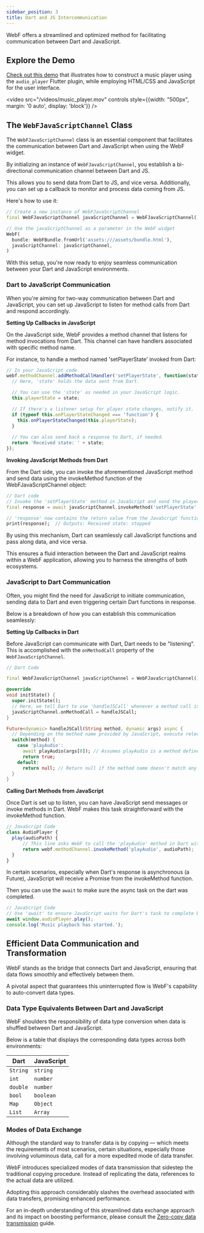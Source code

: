 ```yaml
---
sidebar_position: 3
title: Dart and JS Intercommunication
---
```


WebF offers a streamlined and optimized method for facilitating communication between Dart and JavaScript.

## Explore the Demo

[Check out this demo](https://github.com/openwebf/samples/tree/main/demos/js_dart_communicate) that illustrates how to
construct a music player using the `audio_player` Flutter plugin, while employing HTML/CSS and JavaScript for the user
interface.

<video src="/videos/music_player.mov" controls style={{width: "500px", margin: '0 auto', display: 'block'}} />

## The `WebFJavaScriptChannel` Class

The `WebFJavaScriptChannel` class is an essential component that facilitates the communication between Dart and JavaScript when using the WebF widget.

By initializing an instance of `WebFJavaScriptChannel`, you establish a bi-directional communication channel between Dart and JS. 

This allows you to send data from Dart to JS, and vice versa. Additionally, you can set up a callback to monitor and process data coming from JS.

Here's how to use it:

```dart
// Create a new instance of WebFJavaScriptChannel
final WebFJavaScriptChannel javaScriptChannel = WebFJavaScriptChannel();

// Use the javaScriptChannel as a parameter in the WebF widget
WebF(
  bundle: WebFBundle.fromUrl('assets:///assets/bundle.html'),
  javaScriptChannel: javaScriptChannel,
)
```

With this setup, you're now ready to enjoy seamless communication between your Dart and JavaScript environments.

### Dart to JavaScript Communication

When you're aiming for two-way communication between Dart and JavaScript, you can set up JavaScript to listen for method calls from Dart and respond accordingly.

**Setting Up Callbacks in JavaScript**

On the JavaScript side, WebF provides a method channel that listens for method invocations from Dart. This channel can have handlers associated with specific method name.

For instance, to handle a method named 'setPlayerState' invoked from Dart:

```javascript
// In your JavaScript code
webf.methodChannel.addMethodCallHandler('setPlayerState', function(state) {
  // Here, 'state' holds the data sent from Dart.

  // You can use the 'state' as needed in your JavaScript logic.
  this.playerState = state;

  // If there's a listener setup for player state changes, notify it.
  if (typeof this.onPlayerStateChanged === 'function') {
    this.onPlayerStateChanged(this.playerState);
  }
  
  // You can also send back a response to Dart, if needed.
  return 'Received state: ' + state;
});
```

**Invoking JavaScript Methods from Dart**

From the Dart side, you can invoke the aforementioned JavaScript method and send data using the invokeMethod function of the WebFJavaScriptChannel object:

```dart
// Dart code
// Invoke the 'setPlayerState' method in JavaScript and send the player's state.
final response = await javaScriptChannel.invokeMethod('setPlayerState', PlayerState.stopped.toString());

// 'response' now contains the return value from the JavaScript function, if any.
print(response);  // Outputs: Received state: stopped
```
By using this mechanism, Dart can seamlessly call JavaScript functions and pass along data, and vice versa. 

This ensures a fluid interaction between the Dart and JavaScript realms within a WebF application, allowing you to harness the strengths of both ecosystems.

### JavaScript to Dart Communication

Often, you might find the need for JavaScript to initiate communication, sending data to Dart and even triggering certain Dart functions in response.

Below is a breakdown of how you can establish this communication seamlessly:

**Setting Up Callbacks in Dart**

Before JavaScript can communicate with Dart, Dart needs to be "listening". This is accomplished with the `onMethodCall` property of the `WebFJavaScriptChannel`.

```dart
// Dart Code

final WebFJavaScriptChannel javaScriptChannel = WebFJavaScriptChannel();

@override
void initState() {
  super.initState();
  // Here, we tell Dart to use 'handleJSCall' whenever a method call is received from JavaScript.
  javaScriptChannel.onMethodCall = handleJSCall;
}

Future<dynamic> handleJSCall(String method, dynamic args) async {
  // Depending on the method name provided by JavaScript, execute relevant Dart code.
  switch(method) {
    case 'playAudio':
      await playAudio(args[0]); // Assumes playAudio is a method defined elsewhere in your Dart code.
      return true;
    default:
      return null; // Return null if the method name doesn't match any expected methods.
  }
}
```

**Calling Dart Methods from JavaScript**

Once Dart is set up to listen, you can have JavaScript send messages or invoke methods in Dart. WebF makes this task straightforward with the invokeMethod function.

```javascript
// JavaScript Code
class AudioPlayer {
  play(audioPath) {
      // This line asks WebF to call the 'playAudio' method in Dart with the provided audioPath as an argument.
      return webf.methodChannel.invokeMethod('playAudio', audioPath);
  }
}
```

In certain scenarios, especially when Dart's response is asynchronous (a Future), JavaScript will receive a Promise from the invokeMethod function.

Then you can use the `await` to make sure the async task on the dart was completed.

```javascript
// JavaScript Code
// Use 'await' to ensure JavaScript waits for Dart's task to complete before moving on.
await window.audioPlayer.play();
console.log('Music playback has started.');
```


## Efficient Data Communication and Transformation

WebF stands as the bridge that connects Dart and JavaScript, ensuring that data flows smoothly and effectively between them.

A pivotal aspect that guarantees this uninterrupted flow is WebF's capability to auto-convert data types.


### Data Type Equivalents Between Dart and JavaScript

WebF shoulders the responsibility of data type conversion when data is shuffled between Dart and JavaScript.

Below is a table that displays the corresponding data types across both environments:

| Dart    | JavaScript |
|---------|------------|
| `String`  | `string`   |
| `int`     | `number`   |
| `double`  | `number`   |
| `bool`    | `boolean`  |
| `Map`     | `Object`   |
| `List`    | `Array`    |

### Modes of Data Exchange

Although the standard way to transfer data is by copying — which meets the requirements of most scenarios, certain situations, especially those involving voluminous data, call for a more expedited mode of data transfer.

WebF introduces specialized modes of data transmission that sidestep the traditional copying procedure. Instead of replicating the data, references to the actual data are utilized.

Adopting this approach considerably slashes the overhead associated with data transfers, promising enhanced performance.

For an in-depth understanding of this streamlined data exchange approach and its impact on boosting performance, please consult the [Zero-copy data transmission](/docs/tutorials/performance_optimization/zero_copy_data_transmission) guide.